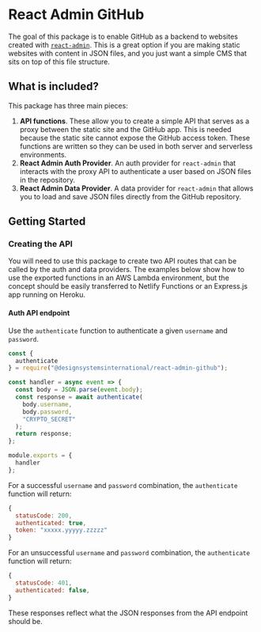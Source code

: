# React Admin GitHub

The goal of this package is to enable GitHub as a backend to websites created with [`react-admin`](https://marmelab.com/react-admin/). This is a great option if you are making static websites with content in JSON files, and you just want a simple CMS that sits on top of this file structure.

## What is included?

This package has three main pieces:

1. **API functions**. These allow you to create a simple API that serves as a proxy between the static site and the GitHub app. This is needed because the static site cannot expose the GitHub access token. These functions are written so they can be used in both server and serverless environments.
2. **React Admin Auth Provider**. An auth provider for `react-admin` that interacts with the proxy API to authenticate a user based on JSON files in the repository.
3. **React Admin Data Provider**. A data provider for `react-admin` that allows you to load and save JSON files directly from the GitHub repository.

## Getting Started

### Creating the API

You will need to use this package to create two API routes that can be called by the auth and data providers. The examples below show how to use the exported functions in an AWS Lambda environment, but the concept should be easily transferred to Netlify Functions or an Express.js app running on Heroku.

#### Auth API endpoint

Use the `authenticate` function to authenticate a given `username` and `password`.

```js
const {
  authenticate
} = require("@designsystemsinternational/react-admin-github");

const handler = async event => {
  const body = JSON.parse(event.body);
  const response = await authenticate(
    body.username,
    body.password,
    "CRYPTO_SECRET"
  );
  return response;
};

module.exports = {
  handler
};
```

For a successful `username` and `password` combination, the `authenticate` function will return:

```js
{
  statusCode: 200,
  authenticated: true,
  token: "xxxxx.yyyyy.zzzzz"
}
```

For an unsuccessful `username` and `password` combination, the `authenticate` function will return:

```js
{
  statusCode: 401,
  authenticated: false,
}
```

These responses reflect what the JSON responses from the API endpoint should be.
